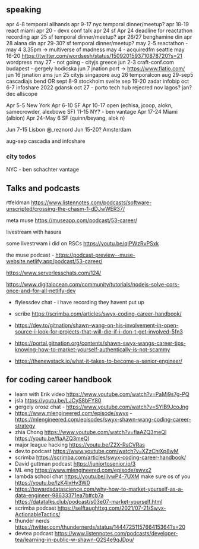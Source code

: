 

## speaking

apr 4-8 temporal allhands
apr 9-17 nyc temporal dinner/meetup?
apr 18-19 react miami
apr 20 - devx conf talk
apr 24 sf
Apr 24 deadline for reactathon recording
apr 25 sf temporal dinner/meetup?
apr 26/27 benghamine din
apr 28 alana din
apr 29-30? sf temporal dinner/meetup?
may 2-5 reactathon - may 4 3.35pm -> multiverse of madness
may 4 - acquiredfm seattle
may 16-20 https://twitter.com/wordsesh/status/1509201593710878720?s=21 wordpress
may 27 - not going - cityjs greece
jun 2-3 craft-conf.com budapest - gergely hodicska
jun 7 jnation port -> https://www.flatio.com/
jun 16 jsnation ams
jun 25 cityjs singapore
aug 26 temporalcon
aug 29-sep5 cascadiajs bend OR
sept 8-9 stockholm svelte
sep 19-20 zadar infobip
oct 6-7 infoshare 2022 gdansk
oct 27 - porto tech hub rejecred
nov lagos? jan?
dec allscope

Apr 5-5 New York
Apr 6-10 SF
Apr 10-17 open (echisa, jcoop, alokn, samecrowder, alexbowe SF)
11-15 NY? - ben vantage
Apr 17-24 Miami (albion)
Apr 24-May 6 SF (quinn/beyang, alok n)

Jun 7-15 Lisbon @_reznord
Jun 15-20? Amsterdam

aug-sep cascadia and infoshare

### city todos

NYC - ben schachter vantage

## Talks and podcasts

rtfeldman https://www.listennotes.com/podcasts/software-unscripted/crossing-the-chasm-1-dDJwWER37/

meta muse https://museapp.com/podcast/53-career/

livestream with hasura

some livestrwam i did on RSCs https://youtu.be/qIPWzRvPSxk

the muse podcast - https://podcast-preview--muse-website.netlify.app/podcast/53-career/

https://www.serverlesschats.com/124/

https://www.digitalocean.com/community/tutorials/nodejs-solve-cors-once-and-for-all-netlify-dev

- flylessdev chat - i have recording they havent put up

- scribe https://scrimba.com/articles/swyx-coding-career-handbook/


- https://dev.to/gitnation/shawn-wang-on-his-involvement-in-open-source-i-look-for-projects-that-will-die-if-i-don-t-get-involved-5fn3



- https://portal.gitnation.org/contents/shawn-swyx-wangs-career-tips-knowing-how-to-market-yourself-authentically-is-not-scammy


- https://thenewstack.io/what-it-takes-to-become-a-senior-engineer/



## for coding career handbook

- learn with Erik video https://www.youtube.com/watch?v=PaMj9s7g-PQ 
- jsla https://youtu.be/LJCyS8bFY80
- gergely orosz chat - https://www.youtube.com/watch?v=SYlB9JcoJng
- https://www.mlengineered.com/episode/swyx - https://mlengineered.com/episodes/swyx-shawn-wang-coding-career-strategy
-  zhia Chong https://www.youtube.com/watch?v=flaAZQ3meQI https://youtu.be/flaAZQ3meQI
- major league hacking https://youtu.be/Z2X-RsCVRas
- dev.to podcast https://www.youtube.com/watch?v=XZzChiXp8wM 
- scrimba https://scrimba.com/articles/swyx-coding-career-handbook/
- David guttman podcast https://juniortosenior.io/3 
- ML eng https://www.mlengineered.com/episode/swyx2 
- lambda school chat https://youtu.be/ilvwP4-7UXM 
make sure os of you https://youtu.be/IzK4IxHv3W0
- https://towardsdatascience.com/why-how-to-market-yourself-as-a-data-engineer-98633371ea7b#cb7a https://datatalks.club/podcast/s03e07-market-yourself.html
- scrimba podcast https://selftaughttxg.com/2021/07-21/Swyx-ActionableTactics/
- thunder nerds https://twitter.com/thundernerds/status/1444725115766415364?s=20
- devtea podcast https://www.listennotes.com/podcasts/developer-tea/learning-in-public-w-shawn-Q2S4e9qJDpu/
